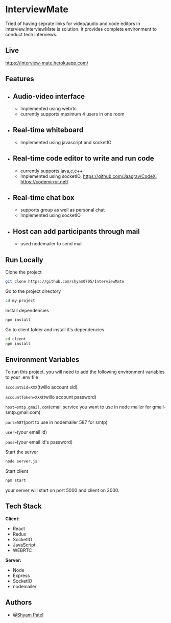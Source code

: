 # InterviewMate

Tried of having seprate links for video/audio and code editors in interview.InterviewMate is solution. It provides complete environment to conduct tech interviews.

## Live

https://interview-mate.herokuapp.com/

## Features

- ## Audio-video interface

  - Implemented using webrtc
  - currently supports maximum 4 users in one room

- ## Real-time whiteboard
  - Implemented using javascript and socketIO
- ## Real-time code editor to write and run code
  - currently supports java,c,c++
  - Implemented using socketIO,
    https://github.com/Jaagrav/CodeX,
    https://codemirror.net/
- ## Real-time chat box

  - supports group as well as personal chat
  - Implemented using socketIO

- ## Host can add participants through mail
  - used nodemailer to send mail

## Run Locally

Clone the project

```bash
git clone https://github.com/shyam0705/InterviewMate
```

Go to the project directory

```bash
cd my-project
```

Install dependencies

```bash
npm install
```

Go to client folder and install it's dependencies

```bash
cd client
npm install
```

## Environment Variables

To run this project, you will need to add the following environment variables to your .env file

`accountSid=XXX`(twillo account sid)

`accountToken=XXX`(twillo account password)

`host=smtp.gmail.com`(email service you want to use in node mailer for gmail-smtp.gmail.com)

`port=587`(port to use in nodemailer 587 for smtp)

`user=`(your email id)

`pass=`(your email id's password)

Start the server

```bash
node server.js
```

Start client

```bash
npm start
```

your server will start on port 5000 and client on 3000.

## Tech Stack

**Client:**

- React
- Redux
- SocketIO
- JavaScript
- WEBRTC

**Server:**

- Node
- Express
- SocketIO
- nodemailer

## Authors

- [@Shyam Patel](https://github.com/shyam0705/InterviewMate)
